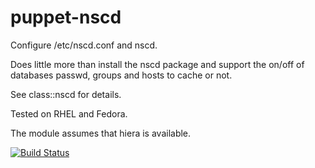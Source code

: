 puppet-nscd
===========

Configure /etc/nscd.conf and nscd.

Does little more than install the nscd package
and support the on/off of databases passwd,
groups and hosts to cache or not.

See class::nscd for details.

Tested on RHEL and Fedora.

The module assumes that hiera is available.

[![Build Status](https://travis-ci.org/cernops/puppet-nscd.svg?branch=master)](https://travis-ci.org/cernops/puppet-nscd)
